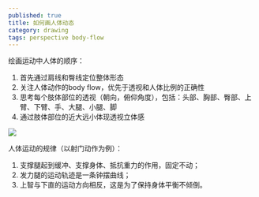 ```yaml
---
published: true
title: 如何画人体动态
category: drawing
tags: perspective body-flow
---
```

绘画运动中人体的顺序：
1. 首先通过肩线和臀线定位整体形态
1. 关注人体动作的body flow，优先于透视和人体比例的正确性
1. 思考每个肢体部位的透视（朝向，俯仰角度），包括：头部、胸部、臀部、上臂、下臂、手、大腿、小腿、脚
1. 通过肢体部位的近大远小体现透视立体感

![](https://goooooouwa.fun:8143/static/images/body-flow.jpg)

人体运动的规律（以射门动作为例）：

1. 支撑腿起到缓冲、支撑身体、抵抗重力的作用，固定不动；
2. 发力腿的运动轨迹是一条钟摆曲线；
3. 上智与下直的运动方向相反，这是为了保持身体平衡不倾倒。

